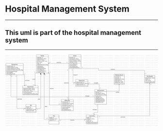 # Hospital Management System

-------

## This uml is part of the hospital management system

---

![](uml/Hospital-Management-System.jpeg)